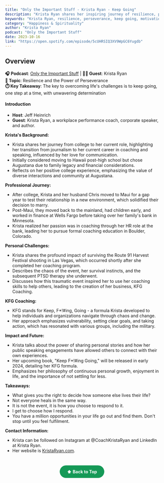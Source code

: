 ```yaml
---
title: "Only the Important Stuff - Krista Ryan - Keep Going"
description: "Krista Ryan shares her inspiring journey of resilience, perseverance, and the importance of keeping going through life's challenges."
keywords: "Krista Ryan, resilience, perseverance, keep going, motivation, inspiration, personal growth, overcoming challenges"
category: "Happiness & Spirituality"
author: "Krista Ryan"
podcast: "Only the Important Stuff"
date: 2023-10-16
link: "https://open.spotify.com/episode/5cUHRSIQ3XV9WpGC6Yugdb"
---
```


## Overview

**🎧 Podcast**: [Only the Important Stuff](https://open.spotify.com/show/15xY5xN0SQkhlOKDn89AhZ) | **👩‍✨ Guest**: Krista Ryan  
**🎯 Topic**: Resilience and the Power of Perseverance  
**⏱️ Key Takeaway**: The key to overcoming life's challenges is to keep going, one step at a time, with unwavering determination

#### **Introduction**
- **Host**: Jeff Heinrich
- **Guest**: Krista Ryan, a workplace performance coach, corporate speaker, and author.

**Krista's Background:**
- Krista shares her journey from college to her current role, highlighting her transition from journalism to her current career in coaching and speaking, influenced by her love for communication.
- Initially considered moving to Hawaii post-high school but chose Augustana due to family legacy and financial considerations.
- Reflects on her positive college experience, emphasizing the value of diverse interactions and community at Augustana.

**Professional Journey:**
- After college, Krista and her husband Chris moved to Maui for a gap year to test their relationship in a new environment, which solidified their decision to marry.
- Post-Maui, they moved back to the mainland, had children early, and worked in finance at Wells Fargo before taking over her family's bank in Minnesota.
- Krista realized her passion was in coaching through her HR role at the bank, leading her to pursue formal coaching education in Boulder, Colorado.

**Personal Challenges:**
- Krista shares the profound impact of surviving the Route 91 Harvest Festival shooting in Las Vegas, which occurred shortly after she completed her coaching program.
- Describes the chaos of the event, her survival instincts, and the subsequent PTSD therapy she underwent.
- Discusses how this traumatic event inspired her to use her coaching skills to help others, leading to the creation of her business, KFG Coaching.

**KFG Coaching:**
- KFG stands for Keep, F*!#ing, Going - a formula Krista developed to help individuals and organizations navigate through chaos and change.
- Her approach emphasizes vulnerability, setting clear goals, and taking action, which has resonated with various groups, including the military.

**Impact and Future:**
- Krista talks about the power of sharing personal stories and how her public speaking engagements have allowed others to connect with their own experiences.
- Her upcoming book, "Keep F*!#ing Going," will be released in early 2024, detailing her KFG formula.
- Emphasizes her philosophy of continuous personal growth, enjoyment in life, and the importance of not settling for less.

**Takeaways:**
- What gives you the right to decide how someone else lives their life?
- Not everyone heals in the same way.
- It is not the event, it is how you choose to respond to it.
- I get to choose how I respond.
- You have a million opportunities in your life go out and find them. Don't stop until you feel fulfilment.

**Contact Information:**
- Krista can be followed on Instagram at @CoachKristaRyan and LinkedIn at Krista Ryan.
- Her website is [KristaRyan.com](https://www.kristaryan.com/).

<div style="text-align: center; margin: 40px 0;">
  <a href="#" style="background: #159957; color: white; padding: 12px 24px; border-radius: 25px; text-decoration: none; font-weight: bold; display: inline-block; transition: all 0.3s ease;" onmouseover="this.style.background='#1e7e34'; this.style.transform='translateY(-2px)'" onmouseout="this.style.background='#159957'; this.style.transform='translateY(0)'">
    ⬆️ Back to Top
  </a>
</div>

